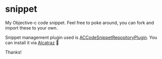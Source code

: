 snippet
=======

My Objective-c code snippet. Feel free to poke around, you can fork and import these to your own.

Snippet management plugin used is [ACCodeSnippetRepositoryPlugin](https://github.com/acoomans/ACCodeSnippetRepositoryPlugin). You can install it via [Alcatraz](http://alcatraz.io) :rocket:

Thanks!
